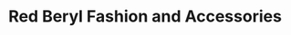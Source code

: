 ---
title: "Red Beryl Fashion and Accessories"
url: /cainta-rizal/red-beryl-fashion-and-accessories/
shop: Kleidung
---
